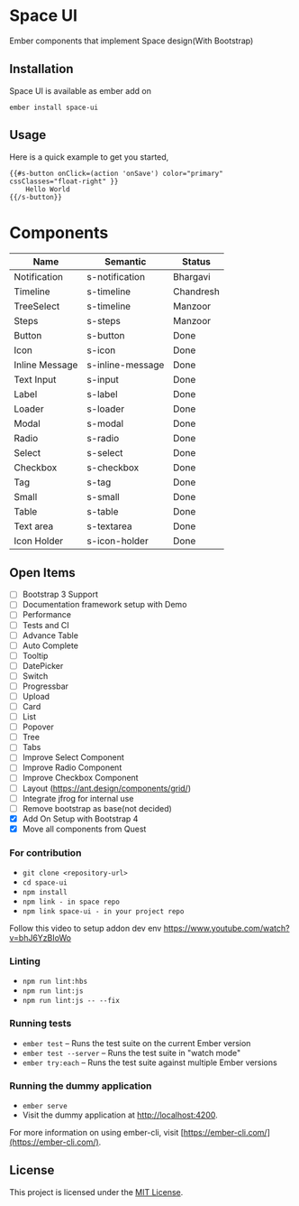 # Space UI

Ember components that implement Space design(With Bootstrap)

## Installation

Space UI is available as ember add on

```
ember install space-ui
```

## Usage

Here is a quick example to get you started,

```
{{#s-button onClick=(action 'onSave') color="primary" cssClasses="float-right" }}
    Hello World
{{/s-button}}
```

# Components

| Name           | Semantic         | Status    |
| -------------- | ---------------- | --------- |
| Notification   | s-notification   | Bhargavi  |
| Timeline       | s-timeline       | Chandresh |
| TreeSelect     | s-timeline       | Manzoor   |
| Steps          | s-steps          | Manzoor   |
| Button         | s-button         | Done      |
| Icon           | s-icon           | Done      |
| Inline Message | s-inline-message | Done      |
| Text Input     | s-input          | Done      |
| Label          | s-label          | Done      |
| Loader         | s-loader         | Done      |
| Modal          | s-modal          | Done      |
| Radio          | s-radio          | Done      |
| Select         | s-select         | Done      |
| Checkbox       | s-checkbox       | Done      |
| Tag            | s-tag            | Done      |
| Small          | s-small          | Done      |
| Table          | s-table          | Done      |
| Text area      | s-textarea       | Done      |
| Icon Holder    | s-icon-holder    | Done      |

## Open Items

- [ ] Bootstrap 3 Support
- [ ] Documentation framework setup with Demo
- [ ] Performance
- [ ] Tests and CI
- [ ] Advance Table
- [ ] Auto Complete
- [ ] Tooltip
- [ ] DatePicker
- [ ] Switch
- [ ] Progressbar
- [ ] Upload
- [ ] Card
- [ ] List
- [ ] Popover
- [ ] Tree
- [ ] Tabs
- [ ] Improve Select Component
- [ ] Improve Radio Component
- [ ] Improve Checkbox Component
- [ ] Layout (https://ant.design/components/grid/)
- [ ] Integrate jfrog for internal use
- [ ] Remove bootstrap as base(not decided)
- [x] Add On Setup with Bootstrap 4
- [x] Move all components from Quest

### For contribution

- `git clone <repository-url>`
- `cd space-ui`
- `npm install`
- `npm link - in space repo`
- `npm link space-ui - in your project repo`

Follow this video to setup addon dev env
https://www.youtube.com/watch?v=bhJ6YzBIoWo

### Linting

- `npm run lint:hbs`
- `npm run lint:js`
- `npm run lint:js -- --fix`

### Running tests

- `ember test` – Runs the test suite on the current Ember version
- `ember test --server` – Runs the test suite in "watch mode"
- `ember try:each` – Runs the test suite against multiple Ember versions

### Running the dummy application

- `ember serve`
- Visit the dummy application at [http://localhost:4200](http://localhost:4200).

For more information on using ember-cli, visit [https://ember-cli.com/](https://ember-cli.com/).

## License

This project is licensed under the [MIT License](LICENSE.md).
